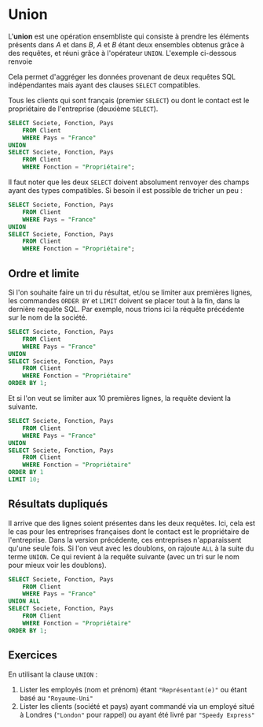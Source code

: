 # Union

L'**union** est une opération ensembliste qui consiste à prendre les éléments présents dans *A* et dans *B*, *A* et *B* étant deux ensembles obtenus grâce à des requêtes, et réuni grâce à l'opérateur `UNION`. L'exemple ci-dessous renvoie

Cela permet d'aggréger les données provenant de deux requêtes SQL indépendantes mais ayant des clauses `SELECT` compatibles.

Tous les clients qui sont français (premier `SELECT`) ou dont le contact est le propriétaire de l'entreprise (deuxième `SELECT`).

```sql
SELECT Societe, Fonction, Pays
    FROM Client
    WHERE Pays = "France"
UNION
SELECT Societe, Fonction, Pays
    FROM Client
    WHERE Fonction = "Propriétaire";
``` 

Il faut noter que les deux `SELECT` doivent absolument renvoyer des champs ayant des types compatibles. Si besoin il est possible de tricher un peu : 

```sql
SELECT Societe, Fonction, Pays
    FROM Client
    WHERE Pays = "France"
UNION
SELECT Societe, Fonction, Pays
    FROM Client
    WHERE Fonction = "Propriétaire";
``` 

## Ordre et limite

Si l'on souhaite faire un tri du résultat, et/ou se limiter aux premières lignes, les commandes `ORDER BY` et `LIMIT` doivent se placer tout à la fin, dans la dernière requête SQL. Par exemple, nous trions ici la réquête précédente sur le nom de la société.

```sql
SELECT Societe, Fonction, Pays
    FROM Client
    WHERE Pays = "France"
UNION
SELECT Societe, Fonction, Pays
    FROM Client
    WHERE Fonction = "Propriétaire"
ORDER BY 1;
```

Et si l'on veut se limiter aux 10 premières lignes, la requête devient la suivante.

```sql
SELECT Societe, Fonction, Pays
    FROM Client
    WHERE Pays = "France"
UNION 
SELECT Societe, Fonction, Pays
    FROM Client
    WHERE Fonction = "Propriétaire"
ORDER BY 1
LIMIT 10;
```

## Résultats dupliqués

Il arrive que des lignes soient présentes dans les deux requêtes. Ici, cela est le cas pour les entreprises françaises dont le contact est le propriétaire de l'entreprise. Dans la version précédente, ces entreprises n'apparaissent qu'une seule fois. Si l'on veut avec les doublons, on rajoute `ALL` à la suite du terme `UNION`. Ce qui revient à la requête suivante (avec un tri sur le nom pour mieux voir les doublons).

```sql
SELECT Societe, Fonction, Pays
    FROM Client
    WHERE Pays = "France"
UNION ALL 
SELECT Societe, Fonction, Pays
    FROM Client
    WHERE Fonction = "Propriétaire"
ORDER BY 1;
```

## Exercices

En utilisant la clause `UNION` :

1. Lister les employés (nom et prénom) étant `"Représentant(e)"` ou étant basé au `"Royaume-Uni"`
2. Lister les clients (société et pays) ayant commandé via un employé situé à Londres (`"London"` pour rappel) ou ayant été livré par `"Speedy Express"`

